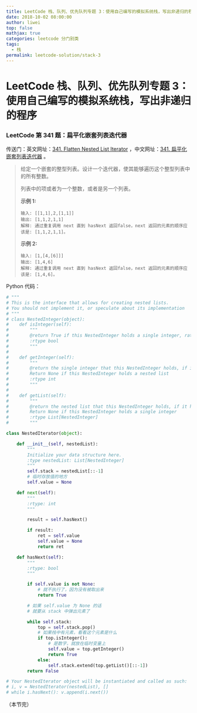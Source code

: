 ```yaml
---
title: LeetCode 栈、队列、优先队列专题 3：使用自己编写的模拟系统栈，写出非递归的程序
date: 2018-10-02 08:00:00
author: liwei
top: false
mathjax: true
categories: leetcode 分门别类
tags:
  - 栈
permalink: leetcode-solution/stack-3
---
```


# LeetCode 栈、队列、优先队列专题 3：使用自己编写的模拟系统栈，写出非递归的程序

### LeetCode 第 341 题：扁平化嵌套列表迭代器

传送门：英文网址：[341. Flatten Nested List Iterator](https://leetcode.com/problems/flatten-nested-list-iterator/description/) ，中文网址：[341. 扁平化嵌套列表迭代器](https://leetcode-cn.com/problems/flatten-nested-list-iterator/description/) 。

> 给定一个嵌套的整型列表。设计一个迭代器，使其能够遍历这个整型列表中的所有整数。
>
> 列表中的项或者为一个整数，或者是另一个列表。
>
> **示例 1:**
>
> ```
> 输入: [[1,1],2,[1,1]]
> 输出: [1,1,2,1,1]
> 解释: 通过重复调用 next 直到 hasNext 返回false，next 返回的元素的顺序应该是: [1,1,2,1,1]。
> ```
>
> **示例 2:**
>
> ```
> 输入: [1,[4,[6]]]
> 输出: [1,4,6]
> 解释: 通过重复调用 next 直到 hasNext 返回false，next 返回的元素的顺序应该是: [1,4,6]。
> ```

Python 代码：

```python
# """
# This is the interface that allows for creating nested lists.
# You should not implement it, or speculate about its implementation
# """
# class NestedInteger(object):
#    def isInteger(self):
#        """
#        @return True if this NestedInteger holds a single integer, rather than a nested list.
#        :rtype bool
#        """
#
#    def getInteger(self):
#        """
#        @return the single integer that this NestedInteger holds, if it holds a single integer
#        Return None if this NestedInteger holds a nested list
#        :rtype int
#        """
#
#    def getList(self):
#        """
#        @return the nested list that this NestedInteger holds, if it holds a nested list
#        Return None if this NestedInteger holds a single integer
#        :rtype List[NestedInteger]
#        """

class NestedIterator(object):

    def __init__(self, nestedList):
        """
        Initialize your data structure here.
        :type nestedList: List[NestedInteger]
        """
        self.stack = nestedList[::-1]
        # 临时存放值的地方
        self.value = None

    def next(self):
        """
        :rtype: int
        """

        result = self.hasNext()

        if result:
            ret = self.value
            self.value = None
            return ret

    def hasNext(self):
        """
        :rtype: bool
        """

        if self.value is not None:
            # 就不执行了，因为没有被取出来
            return True

        # 如果 self.value 为 None 的话
        # 就要从 stack 中弹出元素了

        while self.stack:
            top = self.stack.pop()
            # 如果栈中有元素，看看这个元素是什么
            if top.isInteger():
                # 是数字，就放在临时变量上
                self.value = top.getInteger()
                return True
            else:
                self.stack.extend(top.getList()[::-1])
        return False

# Your NestedIterator object will be instantiated and called as such:
# i, v = NestedIterator(nestedList), []
# while i.hasNext(): v.append(i.next())

```

（本节完）